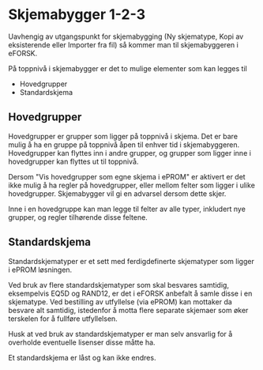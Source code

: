 # Skjemabygger 1-2-3

Uavhengig av utgangspunkt for skjemabygging (Ny skjematype, Kopi av eksisterende eller Importer fra fil) så kommer man til skjemabyggeren i eFORSK.

På toppnivå i skjemabygger er det to mulige elementer som kan legges til
- Hovedgrupper
- Standardskjema

## Hovedgrupper

Hovedgrupper er grupper som ligger på toppnivå i skjema. Det er bare mulig å ha en gruppe på toppnivå åpen til enhver tid i skjemabyggeren. Hovedgrupper kan flyttes inn i andre grupper, og grupper som ligger inne i hovedgrupper kan flyttes ut til toppnivå.

Dersom "Vis hovedgrupper som egne skjema i ePROM" er aktivert er det ikke mulig å ha regler på hovedgrupper, eller mellom felter som ligger i ulike hovedgrupper. Skjemabygger vil gi en advarsel dersom dette skjer. 

Inne i en hovedgruppe kan man legge til felter av alle typer, inkludert nye grupper, og regler tilhørende disse feltene.

## Standardskjema
Standardskjematyper er et sett med ferdigdefinerte skjematyper som ligger i ePROM løsningen.

Ved bruk av flere standardskjematyper som skal besvares samtidig, eksempelvis EQ5D og RAND12, er det i eFORSK anbefalt å samle disse i en skjematype. Ved bestilling av utfyllelse (via ePROM) kan mottaker da besvare alt samtidig, istedenfor å motta flere separate skjemaer som øker terskelen for å fullføre utfyllelsen.

Husk at ved bruk av standardskjematyper er man selv ansvarlig for å overholde eventuelle lisenser disse måtte ha.

Et standardskjema er låst og kan ikke endres.
